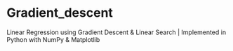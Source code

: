 # Gradient_descent
 Linear Regression using Gradient Descent &amp; Linear Search | Implemented in Python with NumPy &amp; Matplotlib
